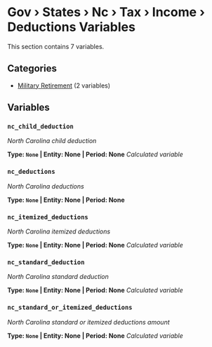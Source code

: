 # Gov › States › Nc › Tax › Income › Deductions Variables

This section contains 7 variables.

## Categories

- [Military Retirement](military_retirement/index.md) (2 variables)

## Variables

### `nc_child_deduction`
*North Carolina child deduction*

**Type: `None` | Entity: None | Period: None**
*Calculated variable*

### `nc_deductions`
*North Carolina deductions*

**Type: `None` | Entity: None | Period: None**

### `nc_itemized_deductions`
*North Carolina itemized deductions*

**Type: `None` | Entity: None | Period: None**
*Calculated variable*

### `nc_standard_deduction`
*North Carolina standard deduction*

**Type: `None` | Entity: None | Period: None**
*Calculated variable*

### `nc_standard_or_itemized_deductions`
*North Carolina standard or itemized deductions amount*

**Type: `None` | Entity: None | Period: None**
*Calculated variable*
